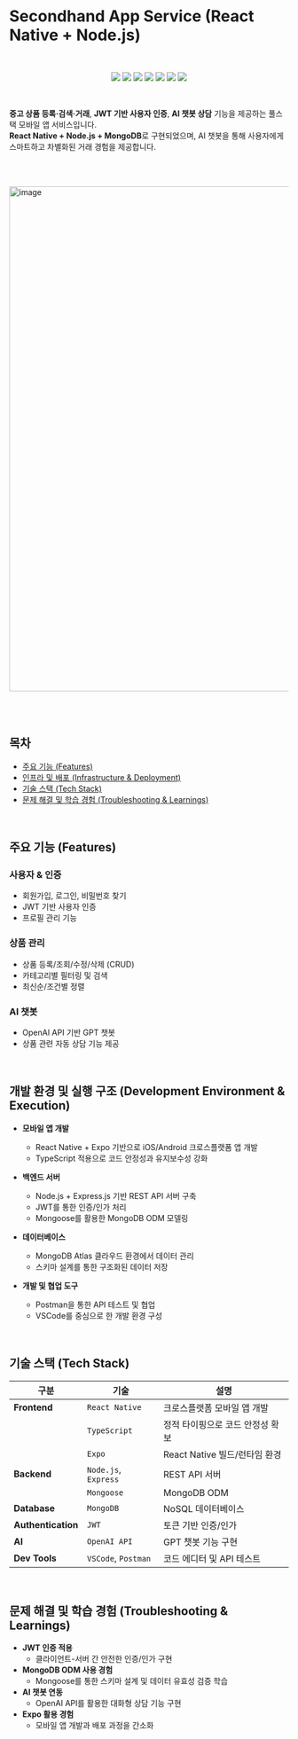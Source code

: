 # Secondhand App Service (React Native + Node.js)

<br>

<p align="center">
  <img src="https://img.shields.io/badge/ReactNative-61DAFB?style=for-the-badge&logo=React&logoColor=black">
  <img src="https://img.shields.io/badge/TypeScript-3178C6?style=for-the-badge&logo=typescript&logoColor=white">
  <img src="https://img.shields.io/badge/Node.js-339933?style=for-the-badge&logo=Node.js&logoColor=white">
  <img src="https://img.shields.io/badge/Express-000000?style=for-the-badge&logo=express&logoColor=white">
  <img src="https://img.shields.io/badge/MongoDB-47A248?style=for-the-badge&logo=mongodb&logoColor=white">
  <img src="https://img.shields.io/badge/JWT-000000?style=for-the-badge&logo=jsonwebtokens&logoColor=white">
  <img src="https://img.shields.io/badge/OpenAI-412991?style=for-the-badge&logo=openai&logoColor=white">
</p>

<br>

**중고 상품 등록·검색·거래**, **JWT 기반 사용자 인증**, **AI 챗봇 상담** 기능을 제공하는 풀스택 모바일 앱 서비스입니다.  
**React Native + Node.js + MongoDB**로 구현되었으며, AI 챗봇을 통해 사용자에게 스마트하고 차별화된 거래 경험을 제공합니다.

<br><br>

<img width="1280" height="911" alt="image" src="https://github.com/user-attachments/assets/e9d71cb1-eafb-4aca-babd-d068a4c59593" />


<br><br>

## 목차
- [주요 기능 (Features)](#주요-기능-features)
- [인프라 및 배포 (Infrastructure & Deployment)](#인프라-및-배포-infrastructure--deployment)
- [기술 스택 (Tech Stack)](#기술-스택-tech-stack)
- [문제 해결 및 학습 경험 (Troubleshooting & Learnings)](#문제-해결-및-학습-경험-troubleshooting--learnings)

<br>

## 주요 기능 (Features)

### 사용자 & 인증
- 회원가입, 로그인, 비밀번호 찾기
- JWT 기반 사용자 인증
- 프로필 관리 기능

### 상품 관리
- 상품 등록/조회/수정/삭제 (CRUD)
- 카테고리별 필터링 및 검색
- 최신순/조건별 정렬

### AI 챗봇
- OpenAI API 기반 GPT 챗봇
- 상품 관련 자동 상담 기능 제공

<br>

## 개발 환경 및 실행 구조 (Development Environment & Execution)
- **모바일 앱 개발**  
  - React Native + Expo 기반으로 iOS/Android 크로스플랫폼 앱 개발
  - TypeScript 적용으로 코드 안정성과 유지보수성 강화

- **백엔드 서버**  
  - Node.js + Express.js 기반 REST API 서버 구축
  - JWT를 통한 인증/인가 처리
  - Mongoose를 활용한 MongoDB ODM 모델링

- **데이터베이스**  
  - MongoDB Atlas 클라우드 환경에서 데이터 관리
  - 스키마 설계를 통한 구조화된 데이터 저장

- **개발 및 협업 도구**  
  - Postman을 통한 API 테스트 및 협업
  - VSCode를 중심으로 한 개발 환경 구성

<br>

## 기술 스택 (Tech Stack)

| 구분 | 기술 | 설명 |
|---|---|---|
| **Frontend** | `React Native` | 크로스플랫폼 모바일 앱 개발 |
| | `TypeScript` | 정적 타이핑으로 코드 안정성 확보 |
| | `Expo` | React Native 빌드/런타임 환경 |
| **Backend** | `Node.js`, `Express` | REST API 서버 |
| | `Mongoose` | MongoDB ODM |
| **Database** | `MongoDB` | NoSQL 데이터베이스 |
| **Authentication** | `JWT` | 토큰 기반 인증/인가 |
| **AI** | `OpenAI API` | GPT 챗봇 기능 구현 |
| **Dev Tools** | `VSCode`, `Postman` | 코드 에디터 및 API 테스트 |

<br>

## 문제 해결 및 학습 경험 (Troubleshooting & Learnings)
- **JWT 인증 적용**  
  - 클라이언트-서버 간 안전한 인증/인가 구현
- **MongoDB ODM 사용 경험**  
  - Mongoose를 통한 스키마 설계 및 데이터 유효성 검증 학습
- **AI 챗봇 연동**  
  - OpenAI API를 활용한 대화형 상담 기능 구현
- **Expo 활용 경험**  
  - 모바일 앱 개발과 배포 과정을 간소화
